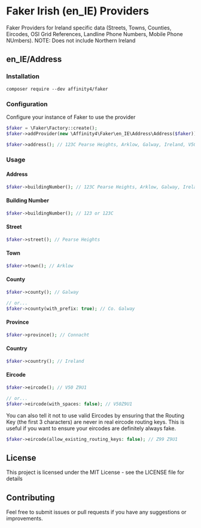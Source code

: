 # Faker Irish (en_IE) Providers

Faker Providers for Ireland specific data (Streets, Towns, Counties, Eircodes, OSI Grid References, Landline Phone Numbers, Mobile Phone NUmbers). NOTE: Does not include Northern Ireland

## en_IE/Address

### Installation

```base
composer require --dev affinity4/faker
```

### Configuration

Configure your instance of Faker to use the provider

```php
$faker = \Faker\Factory::create();
$faker->addProvider(new \Affinity4\Faker\en_IE\Address\Address($faker));

$faker->address(); // 123C Pearse Heights, Arklow, Galway, Ireland, V50 Z9U1
```

### Usage

#### Address

```php
$faker->buildingNumber(); // 123C Pearse Heights, Arklow, Galway, Ireland, V50 Z9U1
```

#### Building Number

```php
$faker->buildingNumber(); // 123 or 123C
```

#### Street

```php
$faker->street(); // Pearse Heights
```

#### Town

```php
$faker->town(); // Arklow
```

#### County

```php
$faker->county(); // Galway

// or...
$faker->county(with_prefix: true); // Co. Galway
```

#### Province

```php
$faker->province(); // Connacht
```

#### Country

```php
$faker->country(); // Ireland
```

#### Eircode

```php
$faker->eircode(); // V50 Z9U1

// or...
$faker->eircode(with_spaces: false); // V50Z9U1
```

You can also tell it not to use valid Eircodes by ensuring that the Routing Key (the first 3 characters) are never in real eircode routing keys. This is useful if you want to ensure your eircodes are definitely always fake.

```php
$faker->eircode(allow_existing_routing_keys: false); // Z99 Z9U1
```

## License

This project is licensed under the MIT License - see the LICENSE file for details

## Contributing

Feel free to submit issues or pull requests if you have any suggestions or improvements.
